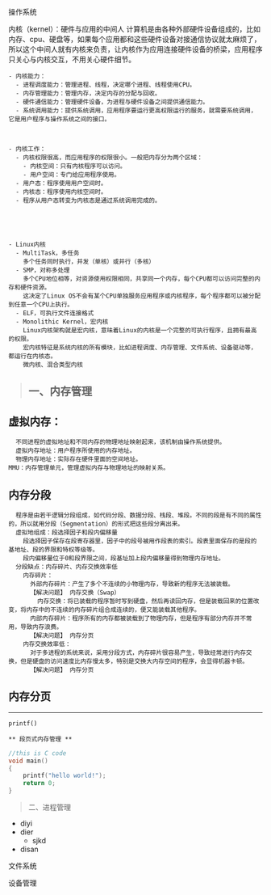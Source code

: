 操作系统






内核（kernel）：硬件与应用的中间人
  计算机是由各种外部硬件设备组成的，比如内存、cpu、硬盘等，如果每个应用都和这些硬件设备对接通信协议就太麻烦了，所以这个中间人就有内核来负责，让内核作为应用连接硬件设备的桥梁，应用程序只关心与内核交互，不用关心硬件细节。

	- 内核能力：
	  - 进程调度能力：管理进程、线程，决定哪个进程、线程使用CPU。
	  - 内存管理能力：管理内存，决定内存的分配与回收。
	  - 硬件通信能力：管理硬件设备，为进程与硬件设备之间提供通信能力。
	  - 系统调用能力：提供系统调用，应用程序要运行更高权限运行的服务，就需要系统调用，它是用户程序与操作系统之间的接口。
	


	- 内核工作：
	  - 内核权限很高，而应用程序的权限很小。一般把内存分为两个区域：
	    - 内核空间：只有内核程序可以访问。
		- 用户空间：专门给应用程序使用。
	  - 用户态：程序使用用户空间时。
	  - 内核态：程序使用内核空间时。
	  - 程序从用户态转变为内核态是通过系统调用完成的。

	



	- Linux内核
	  - MultiTask，多任务
	    多个任务同时执行，并发（单核）或并行（多核）
	  - SMP，对称多处理
	    多个CPU地位相等，对资源使用权限相同，共享同一个内存，每个CPU都可以访问完整的内存和硬件资源。
		这决定了Linux OS不会有某个CPU单独服务应用程序或内核程序，每个程序都可以被分配到任意一个CPU上执行。
	  - ELF，可执行文件连接格式
	  - Monolithic Kernel，宏内核
	    Linux内核架构就是宏内核，意味着Linux的内核是一个完整的可执行程序，且拥有最高的权限。
		宏内核特征是系统内核的所有模块，比如进程调度、内存管理、文件系统、设备驱动等，都运行在内核态。
		微内核、混合类型内核





> ## 一、内存管理

  ## 虚拟内存：
	  不同进程的虚拟地址和不同内存的物理地址映射起来，该机制由操作系统提供。
	  虚拟内存地址：用户程序所使用的内存地址。
	  物理内存地址：实际存在硬件里面的空间地址。
	MMU：内存管理单元，管理虚拟内存与物理地址的映射关系。
	
  ## 内存分段
	  程序是由若干逻辑分段组成，如代码分段、数据分段、栈段、堆段。不同的段是有不同的属性的，所以就用分段（Segmentation）的形式把这些段分离出来。
	  虚拟地组成：段选择因子和段内偏移量
	    段选择因子保存在段寄存器里，因子中的段号被用作段表的索引。段表里面保存的是段的基地址、段的界限和特权等级等。
		段内偏移量位于0和段界限之间，段基址加上段内偏移量得到物理内存地址。
	  分段缺点：内存碎片、内存交换效率低
	    内存碎片：
		  外部内存碎片：产生了多个不连续的小物理内存，导致新的程序无法被装载。
		  【解决问题】 内存交换（Swap）
		    内存交换：将已装载的程序暂时写到硬盘，然后再读回内存，但是装载回来的位置改变，将内存中的不连续的内存碎片组合成连续的，便又能装载其他程序。
		  内部内存碎片：程序所有的内存都被装载到了物理内存，但是程序有部分内存并不常用，导致内存浪费。
		  【解决问题】 内存分页
		内存交换效率低：
		  对于多进程的系统来说，采用分段方式，内存碎片很容易产生，导致经常进行内存交换，但是硬盘的访问速度比内存慢太多，特别是交换大内存空间的程序，会显得机器卡顿。
		  【解决问题】 内存分页
	
## 内存分页

----

`printf()`

	** 段页式内存管理 **

```cpp
//this is C code
void main()
{
	printf("hello world!");
	return 0;
}
```



>二、进程管理

- diyi
- dier
  - sjkd
- disan





文件系统




设备管理




	
